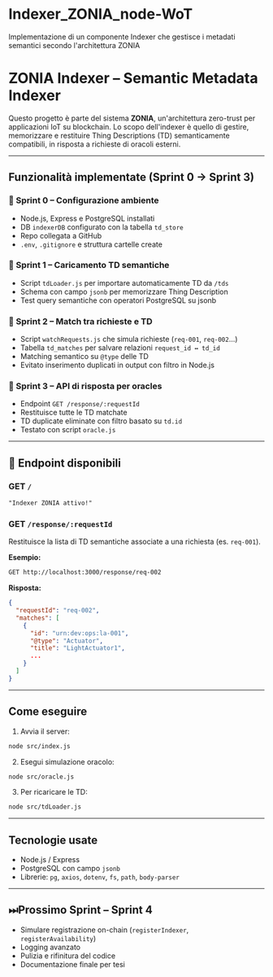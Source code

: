 # Indexer_ZONIA_node-WoT
Implementazione di un componente Indexer che gestisce i metadati semantici secondo l'architettura ZONIA

# ZONIA Indexer – Semantic Metadata Indexer

Questo progetto è parte del sistema **ZONIA**, un'architettura zero-trust per applicazioni IoT su blockchain. Lo scopo dell'indexer è quello di gestire, memorizzare e restituire Thing Descriptions (TD) semanticamente compatibili, in risposta a richieste di oracoli esterni.

---

## Funzionalità implementate (Sprint 0 → Sprint 3)

### 🔹 Sprint 0 – Configurazione ambiente

- Node.js, Express e PostgreSQL installati
- DB `indexerDB` configurato con la tabella `td_store`
- Repo collegata a GitHub
- `.env`, `.gitignore` e struttura cartelle create

### 🔹 Sprint 1 – Caricamento TD semantiche

- Script `tdLoader.js` per importare automaticamente TD da `/tds`
- Schema con campo `jsonb` per memorizzare Thing Description
- Test query semantiche con operatori PostgreSQL su jsonb

### 🔹 Sprint 2 – Match tra richieste e TD

- Script `watchRequests.js` che simula richieste (`req-001`, `req-002`...)
- Tabella `td_matches` per salvare relazioni `request_id ↔ td_id`
- Matching semantico su `@type` delle TD
- Evitato inserimento duplicati in output con filtro in Node.js

### 🔹 Sprint 3 – API di risposta per oracles

- Endpoint `GET /response/:requestId`
- Restituisce tutte le TD matchate
- TD duplicate eliminate con filtro basato su `td.id`
- Testato con script `oracle.js`

---

## 🔌 Endpoint disponibili

### GET `/`

```txt
"Indexer ZONIA attivo!"
```

### GET `/response/:requestId`

Restituisce la lista di TD semantiche associate a una richiesta (es. `req-001`).

**Esempio:**

```bash
GET http://localhost:3000/response/req-002
```

**Risposta:**

```json
{
  "requestId": "req-002",
  "matches": [
    {
      "id": "urn:dev:ops:la-001",
      "@type": "Actuator",
      "title": "LightActuator1",
      ...
    }
  ]
}
```

---

## Come eseguire

1. Avvia il server:

```bash
node src/index.js
```

2. Esegui simulazione oracolo:

```bash
node src/oracle.js
```

3. Per ricaricare le TD:

```bash
node src/tdLoader.js
```

---

## Tecnologie usate

- Node.js / Express
- PostgreSQL con campo `jsonb`
- Librerie: `pg`, `axios`, `dotenv`, `fs`, `path`, `body-parser`

---

## ⏭Prossimo Sprint – Sprint 4

- Simulare registrazione on-chain (`registerIndexer`, `registerAvailability`)
- Logging avanzato
- Pulizia e rifinitura del codice
- Documentazione finale per tesi
